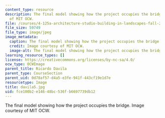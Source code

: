 ```yaml
---
content_type: resource
description: The final model showing how the project occupies the bridge. Image courtesy
  of MIT OCW.
file: /courses/4-125a-architecture-studio-building-in-landscapes-fall-2005/fce100b2e14648bc536fb6697739db12_davila5.jpg
file_size: 59749
file_type: image/jpeg
image_metadata:
  caption: The final model showing how the project occupies the bridge.
  credit: Image courtesy of MIT OCW.
  image-alt: The final model showing how the project occupies the bridge.
learning_resource_types: []
license: https://creativecommons.org/licenses/by-nc-sa/4.0/
ocw_type: OCWImage
parent_title: Ricardo Davila
parent_type: CourseSection
parent_uid: 0d78af57-d4a5-e3fe-941f-443cf19e1d7e
resourcetype: Image
title: davila5.jpg
uid: fce100b2-e146-48bc-536f-b6697739db12
---
```

The final model showing how the project occupies the bridge. Image courtesy of MIT OCW.